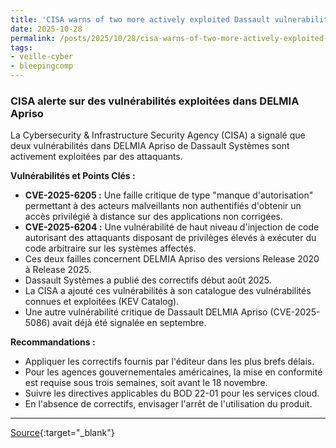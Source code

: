 ```yaml
---
title: 'CISA warns of two more actively exploited Dassault vulnerabilities'
date: 2025-10-28
permalink: /posts/2025/10/28/cisa-warns-of-two-more-actively-exploited-dassault-vulnerabilities/
tags:
- veille-cyber
- bleepingcomp
---
```

### CISA alerte sur des vulnérabilités exploitées dans DELMIA Apriso

La Cybersecurity & Infrastructure Security Agency (CISA) a signalé que deux vulnérabilités dans DELMIA Apriso de Dassault Systèmes sont activement exploitées par des attaquants.

**Vulnérabilités et Points Clés :**

*   **CVE-2025-6205 :** Une faille critique de type "manque d'autorisation" permettant à des acteurs malveillants non authentifiés d'obtenir un accès privilégié à distance sur des applications non corrigées.
*   **CVE-2025-6204 :** Une vulnérabilité de haut niveau d'injection de code autorisant des attaquants disposant de privilèges élevés à exécuter du code arbitraire sur les systèmes affectés.
*   Ces deux failles concernent DELMIA Apriso des versions Release 2020 à Release 2025.
*   Dassault Systèmes a publié des correctifs début août 2025.
*   La CISA a ajouté ces vulnérabilités à son catalogue des vulnérabilités connues et exploitées (KEV Catalog).
*   Une autre vulnérabilité critique de Dassault DELMIA Apriso (CVE-2025-5086) avait déjà été signalée en septembre.

**Recommandations :**

*   Appliquer les correctifs fournis par l'éditeur dans les plus brefs délais.
*   Pour les agences gouvernementales américaines, la mise en conformité est requise sous trois semaines, soit avant le 18 novembre.
*   Suivre les directives applicables du BOD 22-01 pour les services cloud.
*   En l'absence de correctifs, envisager l'arrêt de l'utilisation du produit.

---
[Source](https://www.bleepingcomputer.com/news/security/cisa-warns-of-two-more-actively-exploited-dassault-vulnerabilities/){:target="_blank"}
